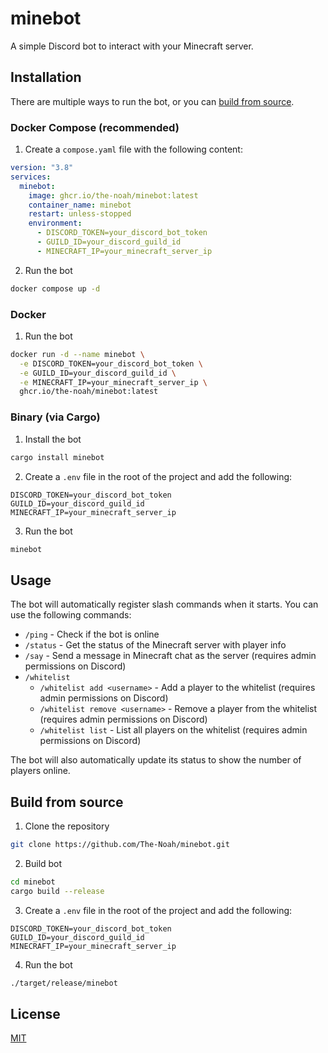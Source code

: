 # minebot

A simple Discord bot to interact with your Minecraft server.

## Installation

There are multiple ways to run the bot, or you can [build from source](#build-from-source).

### Docker Compose (recommended)

1. Create a `compose.yaml` file with the following content:

```yaml
version: "3.8"
services:
  minebot:
    image: ghcr.io/the-noah/minebot:latest
    container_name: minebot
    restart: unless-stopped
    environment:
      - DISCORD_TOKEN=your_discord_bot_token
      - GUILD_ID=your_discord_guild_id
      - MINECRAFT_IP=your_minecraft_server_ip
```

2. Run the bot

```bash
docker compose up -d
```

### Docker

1. Run the bot

```bash
docker run -d --name minebot \
  -e DISCORD_TOKEN=your_discord_bot_token \
  -e GUILD_ID=your_discord_guild_id \
  -e MINECRAFT_IP=your_minecraft_server_ip \
  ghcr.io/the-noah/minebot:latest
```

### Binary (via Cargo)

1. Install the bot

```bash
cargo install minebot
```

2. Create a `.env` file in the root of the project and add the following:

```env
DISCORD_TOKEN=your_discord_bot_token
GUILD_ID=your_discord_guild_id
MINECRAFT_IP=your_minecraft_server_ip
```

3. Run the bot

```bash
minebot
```

## Usage

The bot will automatically register slash commands when it starts. You can use the following commands:

- `/ping` - Check if the bot is online
- `/status` - Get the status of the Minecraft server with player info
- `/say` - Send a message in Minecraft chat as the server (requires admin permissions on Discord)
- `/whitelist`
  - `/whitelist add <username>` - Add a player to the whitelist (requires admin permissions on Discord)
  - `/whitelist remove <username>` - Remove a player from the whitelist (requires admin permissions on Discord)
  - `/whitelist list` - List all players on the whitelist (requires admin permissions on Discord)

The bot will also automatically update its status to show the number of players online.

## Build from source

1. Clone the repository

```bash
git clone https://github.com/The-Noah/minebot.git
```

2. Build bot

```bash
cd minebot
cargo build --release
```

3. Create a `.env` file in the root of the project and add the following:

```env
DISCORD_TOKEN=your_discord_bot_token
GUILD_ID=your_discord_guild_id
MINECRAFT_IP=your_minecraft_server_ip
```

4. Run the bot

```bash
./target/release/minebot
```

## License

[MIT](LICENSE)
